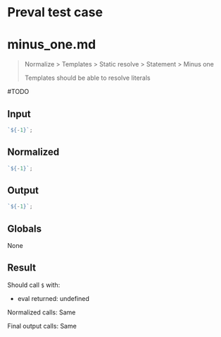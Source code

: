 # Preval test case

# minus_one.md

> Normalize > Templates > Static resolve > Statement > Minus one
>
> Templates should be able to resolve literals

#TODO

## Input

`````js filename=intro
`${-1}`;
`````

## Normalized

`````js filename=intro
`${-1}`;
`````

## Output

`````js filename=intro
`${-1}`;
`````

## Globals

None

## Result

Should call `$` with:
 - eval returned: undefined

Normalized calls: Same

Final output calls: Same
